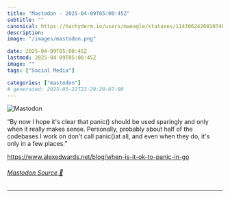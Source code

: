 ```yaml
---
title: "Mastodon - 2025-04-09T05:00:45Z"
subtitle: ""
canonical: https://hachyderm.io/users/mweagle/statuses/114306242681074029
description:
image: "/images/mastodon.png"

date: 2025-04-09T05:00:45Z
lastmod: 2025-04-09T05:00:45Z
image: ""
tags: ["Social Media"]

categories: ["mastodon"]
# generated: 2025-05-22T22:29:20-07:00
---
```

![Mastodon](/images/mastodon.png)

<p>“By now I hope it&#39;s clear that panic() should be used sparingly and only when it really makes sense. Personally, probably about half of the codebases I work on don&#39;t call panic()at all, and even when they do, it&#39;s only in a few places.”</p><p><a href="https://www.alexedwards.net/blog/when-is-it-ok-to-panic-in-go" target="_blank" rel="nofollow noopener noreferrer" translate="no"><span class="invisible">https://www.</span><span class="ellipsis">alexedwards.net/blog/when-is-i</span><span class="invisible">t-ok-to-panic-in-go</span></a></p>


###### [Mastodon Source 🐘](https://hachyderm.io/@mweagle/114306242681074029)

___
